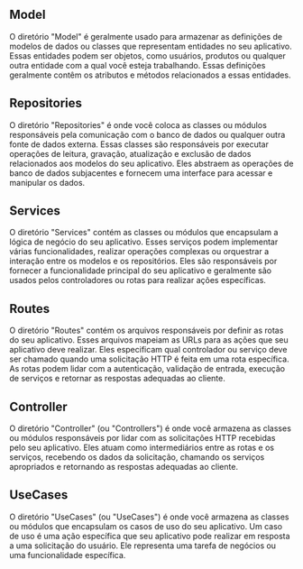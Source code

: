 ## Model
O diretório "Model" é geralmente usado para armazenar as definições de modelos de dados ou classes que representam entidades no seu aplicativo. Essas entidades podem ser objetos, como usuários, produtos ou qualquer outra entidade com a qual você esteja trabalhando. Essas definições geralmente contêm os atributos e métodos relacionados a essas entidades.

## Repositories
O diretório "Repositories" é onde você coloca as classes ou módulos responsáveis pela comunicação com o banco de dados ou qualquer outra fonte de dados externa. Essas classes são responsáveis por executar operações de leitura, gravação, atualização e exclusão de dados relacionados aos modelos do seu aplicativo. Eles abstraem as operações de banco de dados subjacentes e fornecem uma interface para acessar e manipular os dados.

## Services 
O diretório "Services" contém as classes ou módulos que encapsulam a lógica de negócio do seu aplicativo. Esses serviços podem implementar várias funcionalidades, realizar operações complexas ou orquestrar a interação entre os modelos e os repositórios. Eles são responsáveis por fornecer a funcionalidade principal do seu aplicativo e geralmente são usados pelos controladores ou rotas para realizar ações específicas.

## Routes 
O diretório "Routes" contém os arquivos responsáveis por definir as rotas do seu aplicativo. Esses arquivos mapeiam as URLs para as ações que seu aplicativo deve realizar. Eles especificam qual controlador ou serviço deve ser chamado quando uma solicitação HTTP é feita em uma rota específica. As rotas podem lidar com a autenticação, validação de entrada, execução de serviços e retornar as respostas adequadas ao cliente.

## Controller
O diretório "Controller" (ou "Controllers") é onde você armazena as classes ou módulos responsáveis por lidar com as solicitações HTTP recebidas pelo seu aplicativo. Eles atuam como intermediários entre as rotas e os serviços, recebendo os dados da solicitação, chamando os serviços apropriados e retornando as respostas adequadas ao cliente.

## UseCases
O diretório "UseCases" (ou "UseCases") é onde você armazena as classes ou módulos que encapsulam os casos de uso do seu aplicativo. Um caso de uso é uma ação específica que seu aplicativo pode realizar em resposta a uma solicitação do usuário. Ele representa uma tarefa de negócios ou uma funcionalidade específica.